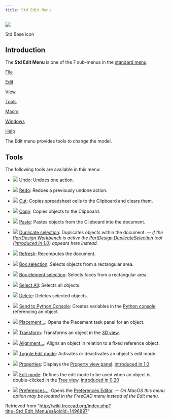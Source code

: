 ```yaml
---
title: Std Edit Menu
---
```


![](/images/Freecad.svg)

Std Base icon

## Introduction

The **Std Edit Menu** is one of the 7 sub-menus in the [standard menu](/Standard_Menu "Standard Menu"):

[File](/Std_File_Menu "Std File Menu")

[Edit](/Std_Edit_Menu "Std Edit Menu")

[View](/Std_View_Menu "Std View Menu")

[Tools](/Std_Tools_Menu "Std Tools Menu")

[Macro](/Std_Macro_Menu "Std Macro Menu")

[Windows](/Std_Windows_Menu "Std Windows Menu")

[Help](/Std_Help_Menu "Std Help Menu")

The Edit menu provides tools to change the model.

## Tools

The following tools are available in this menu:

- ![](/images/Std_Undo.svg) [Undo](/Std_Undo "Std Undo"): Undoes one action.

- ![](/images/Std_Redo.svg) [Redo](/Std_Redo "Std Redo"): Redoes a previously undone action.

- ![](/images/Std_Cut.svg) [Cut](/Std_Cut "Std Cut"): Copies spreadsheet cells to the Clipboard and clears them.

- ![](/images/Std_Copy.svg) [Copy](/Std_Copy "Std Copy"): Copies objects to the Clipboard.

- ![](/images/Std_Paste.svg) [Paste](/Std_Paste "Std Paste"): Pastes objects from the Clipboard into the document.

- ![](/images/Std_DuplicateSelection.svg) [Duplicate selection](/Std_DuplicateSelection "Std DuplicateSelection"): Duplicates objects within the document. _-- If the [PartDesign Workbench](/PartDesign_Workbench "PartDesign Workbench") is active the [PartDesign DuplicateSelection](/index.php?title=PartDesign_DuplicateSelection&action=edit&redlink=1 "PartDesign DuplicateSelection (page does not exist)") tool ([introduced in 1.0](/Release_notes_1.0 "Release notes 1.0")) appears here instead._

- ![](/images/Std_Refresh.svg) [Refresh](/Std_Refresh "Std Refresh"): Recomputes the document.

- ![](/images/Std_BoxSelection.svg) [Box selection](/Std_BoxSelection "Std BoxSelection"): Selects objects from a rectangular area.

- ![](/images/Std_BoxElementSelection.svg) [Box element selection](/Std_BoxElementSelection "Std BoxElementSelection"): Selects faces from a rectangular area.

- ![](/images/Std_SelectAll.svg) [Select All](/Std_SelectAll "Std SelectAll"): Selects all objects.

- ![](/images/Std_Delete.svg) [Delete](/Std_Delete "Std Delete"): Deletes selected objects.

- ![](/images/Std_SendToPythonConsole.svg) [Send to Python Console](/Std_SendToPythonConsole "Std SendToPythonConsole"): Creates variables in the [Python console](/Python_console "Python console") referencing an object.

- ![](/images/Std_Placement.svg) [Placement...](/Std_Placement "Std Placement"): Opens the Placement task panel for an object.

- ![](/images/Std_TransformManip.svg) [Transform](/Std_TransformManip "Std TransformManip"): Transforms an object in the [3D view](/3D_view "3D view").

- ![](/images/Std_Alignment.svg) [Alignment...](/Std_Alignment "Std Alignment"): Aligns an object in relation to a fixed reference object.

- ![](/images/Std_Edit.svg) [Toggle Edit mode](/Std_Edit "Std Edit"): Activates or deactivates an object's edit mode.

- ![](/images/Std_Properties.svg) [Properties](/Std_Properties "Std Properties"): Displays the [Property view panel](/Property_editor "Property editor"). [introduced in 1.0](/Release_notes_1.0 "Release notes 1.0")

- ![](/images/Std_UserEditMode.svg) [Edit mode](/Std_UserEditMode "Std UserEditMode"): Defines the edit mode to be used when an object is double-clicked in the [Tree view](/Tree_view "Tree view"). [introduced in 0.20](/Release_notes_0.20 "Release notes 0.20")

- ![](/images/Std_DlgPreferences.svg) [Preferences...](/Std_DlgPreferences "Std DlgPreferences"): Opens the [Preferences Editor](/Preferences_Editor "Preferences Editor"). _-- On MacOS this menu option may be located in the FreeCAD menu instead of the Edit menu._

Retrieved from "<http://wiki.freecad.org/index.php?title=Std_Edit_Menu/es&oldid=1496897>"
